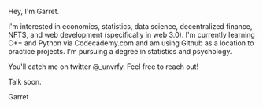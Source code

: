 Hey, I'm Garret.

I'm interested in economics, statistics, data science, decentralized finance, NFTS, and web development (specifically in web 3.0). I'm currently learning C++ and Python via Codecademy.com and am using Github as a location to practice projects. I'm pursuing a degree in statistics and psychology.

You'll catch me on twitter @_unvrfy. Feel free to reach out!

Talk soon.

Garret

<!---
garretcq/garretcq is a ✨ special ✨ repository because its `README.md` (this file) appears on your GitHub profile.
You can click the Preview link to take a look at your changes.
--->
